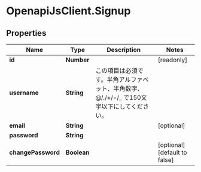 # OpenapiJsClient.Signup

## Properties

Name | Type | Description | Notes
------------ | ------------- | ------------- | -------------
**id** | **Number** |  | [readonly] 
**username** | **String** | この項目は必須です。半角アルファベット、半角数字、@/./+/-/_ で150文字以下にしてください。 | 
**email** | **String** |  | [optional] 
**password** | **String** |  | 
**changePassword** | **Boolean** |  | [optional] [default to false]


